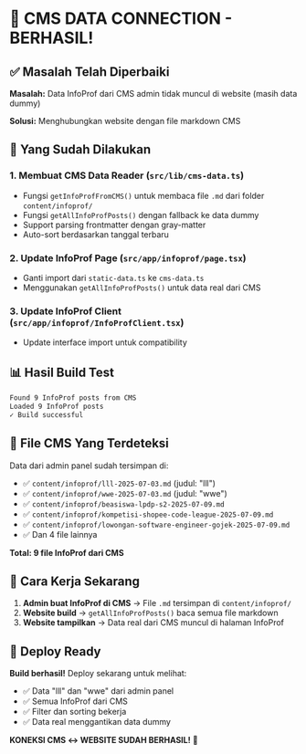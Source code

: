 # 🔗 CMS DATA CONNECTION - BERHASIL!

## ✅ Masalah Telah Diperbaiki

**Masalah:** Data InfoProf dari CMS admin tidak muncul di website (masih data dummy)

**Solusi:** Menghubungkan website dengan file markdown CMS

## 🔧 Yang Sudah Dilakukan

### 1. **Membuat CMS Data Reader** (`src/lib/cms-data.ts`)
- Fungsi `getInfoProfFromCMS()` untuk membaca file `.md` dari folder `content/infoprof/`
- Fungsi `getAllInfoProfPosts()` dengan fallback ke data dummy
- Support parsing frontmatter dengan gray-matter
- Auto-sort berdasarkan tanggal terbaru

### 2. **Update InfoProf Page** (`src/app/infoprof/page.tsx`)
- Ganti import dari `static-data.ts` ke `cms-data.ts`
- Menggunakan `getAllInfoProfPosts()` untuk data real dari CMS

### 3. **Update InfoProf Client** (`src/app/infoprof/InfoProfClient.tsx`)
- Update interface import untuk compatibility

## 📊 Hasil Build Test

```bash
Found 9 InfoProf posts from CMS
Loaded 9 InfoProf posts
✓ Build successful
```

## 📁 File CMS Yang Terdeteksi

Data dari admin panel sudah tersimpan di:
- ✅ `content/infoprof/lll-2025-07-03.md` (judul: "lll")
- ✅ `content/infoprof/wwe-2025-07-03.md` (judul: "wwe")  
- ✅ `content/infoprof/beasiswa-lpdp-s2-2025-07-09.md`
- ✅ `content/infoprof/kompetisi-shopee-code-league-2025-07-09.md`
- ✅ `content/infoprof/lowongan-software-engineer-gojek-2025-07-09.md`
- ✅ Dan 4 file lainnya

**Total: 9 file InfoProf dari CMS**

## 🎯 Cara Kerja Sekarang

1. **Admin buat InfoProf di CMS** → File `.md` tersimpan di `content/infoprof/`
2. **Website build** → `getAllInfoProfPosts()` baca semua file markdown
3. **Website tampilkan** → Data real dari CMS muncul di halaman InfoProf

## 🚀 Deploy Ready

**Build berhasil!** Deploy sekarang untuk melihat:
- ✅ Data "lll" dan "wwe" dari admin panel
- ✅ Semua InfoProf dari CMS 
- ✅ Filter dan sorting bekerja
- ✅ Data real menggantikan data dummy

**KONEKSI CMS ↔ WEBSITE SUDAH BERHASIL!** 🎉
